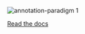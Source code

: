 ![annotation-paradigm 1](https://raw.github.com/dirkroorda/annotation-paradigm/master/docs/files/annotation-paradigm.png)

[Read the docs](http://annotation-paradigm.readthedocs.org/en/latest/index.html)
